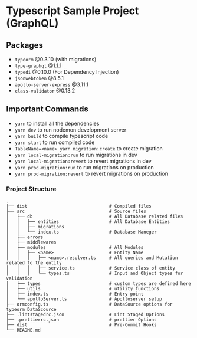 # Typescript Sample Project (GraphQL)

## Packages

- `typeorm` @0.3.10 (with migrations)
- `type-graphql` @1.1.1
- `typedi` @0.10.0 (For Dependency Injection)
- `jsonwebtoken` @8.5.1
- `apollo-server-express` @3.11.1
- `class-validator` @0.13.2

## Important Commands

- `yarn` to install all the dependencies
- `yarn dev` to run nodemon development server
- `yarn build` to compile typescript code
- `yarn start` to run compiled code
- `TableName=<name> yarn migration:create` to create migration
- `yarn local-migration:run` to run migrations in dev
- `yarn local-migration:revert` to revert migrations in dev
- `yarn prod-migration:run` to run migrations on production
- `yarn prod-migration:revert` to revert migrations on production

### Project Structure

    .
    ├── dist                               # Compiled files
    ├── src                                # Source files
    │   ├── db                             # All Database related files
    │   │   ├── entities                   # All Database Entities
    │   │   ├── migrations
    │   │   └── index.ts                   # Database Maneger
    │   ├── errors
    │   ├── middlewares
    │   ├── modules                        # All Modules
    │   │   ├── <name>                     # Entity Name
    │   │   │   ├── <name>.resolver.ts     # All queries and Mutation related to the entity
    │   │   │   ├── service.ts             # Service class of entity
    │   │   │   └── types.ts               # Input and Object types for validation
    │   ├── types                          # custom types are defined here
    │   ├── utils                          # utility functions
    │   ├── index.ts                       # Entry point
    │   └── apolloServer.ts                # Apolloserver setup
    ├── ormconfig.ts                       # DataSource options for typeorm DataScource
    ├── .lintstagedrc.json                 # Lint Staged Options
    ├── .prettierrc.json                   # prettier Options
    ├── dist                               # Pre-Commit Hooks
    └── README.md
